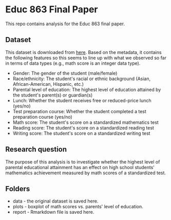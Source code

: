# Educ 863 Final Paper

This repo contains analysis for the Educ 863 final paper.

## Dataset

This dataset is downloaded from [here](https://www.kaggle.com/datasets/rkiattisak/student-performance-in-mathematics). Based on the metadata, it contains the following features so this seems to line up with what we observed so far in terms of data types (e.g., math score is an integer data type).

* Gender: The gender of the student (male/female)
* Race/ethnicity: The student's racial or ethnic background (Asian, African-American, Hispanic, etc.)
* Parental level of education: The highest level of education attained by the student's parent(s) or guardian(s)
* Lunch: Whether the student receives free or reduced-price lunch (yes/no)
* Test preparation course: Whether the student completed a test preparation course (yes/no)
* Math score: The student's score on a standardized mathematics test
* Reading score: The student's score on a standardized reading test
* Writing score: The student's score on a standardized writing test

## Research question

The purpose of this analysis is to investigate whether the highest level of parental educational attainment has an effect on high school students' mathematics achievement measured by math scores of a standardized test.

## Folders

* data - the original dataset is saved here.
* plots - boxplot of math scores vs. parents' level of education.
* report - Rmarkdown file is saved here.
